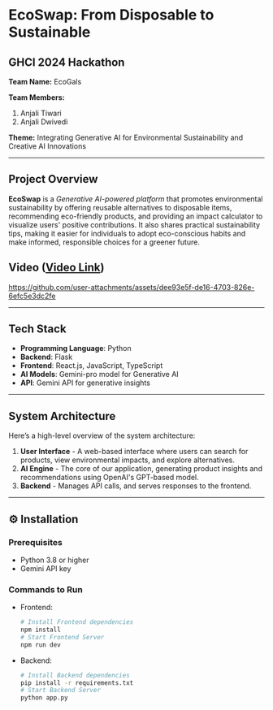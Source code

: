 # EcoSwap: From Disposable to Sustainable

## GHCI 2024 Hackathon  
**Team Name:** EcoGals 

**Team Members:** 
1. Anjali Tiwari
2. Anjali Dwivedi
 
**Theme:** Integrating Generative AI for Environmental Sustainability and Creative AI Innovations

---

## Project Overview

**EcoSwap** is a *Generative AI-powered platform* that promotes environmental sustainability by offering reusable alternatives to disposable items, recommending eco-friendly products, and providing an impact calculator to visualize users' positive contributions. It also shares practical sustainability tips, making it easier for individuals to adopt eco-conscious habits and make informed, responsible choices for a greener future.


## Video ([Video Link](https://youtu.be/YokEf1rs9Yk?si=-Ka4fQqm48zMkcOn))

https://github.com/user-attachments/assets/dee93e5f-de16-4703-826e-6efc5e3dc2fe

---

## Tech Stack

- **Programming Language**: Python
- **Backend**: Flask
- **Frontend**: React.js, JavaScript, TypeScript
- **AI Models**: Gemini-pro model for Generative AI
- **API**: Gemini API for generative insights

---

## System Architecture

Here’s a high-level overview of the system architecture:
1. **User Interface** - A web-based interface where users can search for products, view environmental impacts, and explore alternatives.
2. **AI Engine** - The core of our application, generating product insights and recommendations using OpenAI's GPT-based model.
3. **Backend** - Manages API calls, and serves responses to the frontend.

---

## ⚙️ Installation

### Prerequisites
- Python 3.8 or higher
- Gemini API key

### Commands to Run
- Frontend:
  ```bash
  # Install Frontend dependencies
  npm install
  # Start Frontend Server
  npm run dev
- Backend:
  ```bash
  # Install Backend dependencies
  pip install -r requirements.txt
  # Start Backend Server
  python app.py
  
